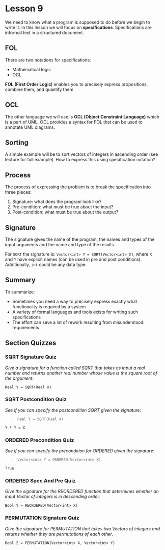 # Lesson 9

We need to know what a program is supposed to do before we begin to write it. In this lesson we will focus on **specifications**. Specifications are informal text in a structured document.

## FOL

There are two notations for specifications:

- Mathematical logic
- OCL

**FOL (First Order Logic)** enables you to precisely express propositions, combine them, and quantify them.

## OCL

The other language we will use is **OCL (Object Constraint Language)** which is a part of UML. OCL provides a syntax for FOL that can be used to annotate UML diagrams.

## Sorting

A simple example will be to sort vectors of integers in ascending order (see lecture for full example). How to express this using specification notation?

## Process

The process of expressing the problem is to break the specification into three pieces:

1. Signature: what does the program look like?
2. Pre-condition: what must be true about the input?
3. Post-condition: what must be true about the output?

## Signature

The signature gives the name of the program, the names and types of the input arguments and the name and type of the results.

For `SORT` the signature is: `Vector<int> Y = SORT(Vector<int> X)`, where `X` and `Y` have explicit names (can be used in pre and post conditions). Additionally, `int` could be any data type.

## Summary

To summarize:

- Sometimes you need a way to precisely express exactly what functionality is required by a system
- A variety of formal languages and tools exists for writing such specifications
- The effort can save a lot of rework resulting from misunderstood requirements

## Section Quizzes

### SQRT Signature Quiz

_Give a signature for a function called SQRT that takes as input a real number and returns another real number whose value is the square root of the argument_.

`Real Y = SQRT(Real X)`

### SQRT Postcondition Quiz

_See if you can specify the postcondition SQRT given the signature_:

> `Real Y = SQRT(Real X)`

`Y * Y = X`

### ORDERED Precondition Quiz

_See if you can specify the precondition for ORDERED given the signature_:

> `Vector<int> Y = ORDERED(Vector<int> X)`

`True`

### ORDERED Spec And Pre Quiz

_Give the signature for the REORDERED function that determines whether an input Vector of integers is in descending order_.

`Bool Y = REORDERED(Vector<int> X)`

### PERMUTATION Signature Quiz

_Give the signature for PERMUTATION that takes two Vectors of integers and returns whether they are permutations of each other_.

`Bool Z = PERMUTATION(Vector<int> X, Vector<int> Y)`
